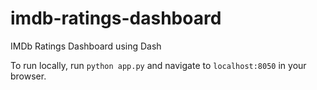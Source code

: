 # imdb-ratings-dashboard

IMDb Ratings Dashboard using Dash

To run locally, run `python app.py` and navigate to `localhost:8050` in your browser.

